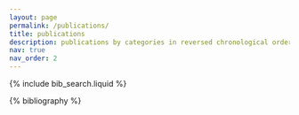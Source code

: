 ```yaml
---
layout: page
permalink: /publications/
title: publications
description: publications by categories in reversed chronological order, please check my google scholar page for full details.
nav: true
nav_order: 2
---
```


<!-- _pages/publications.md -->

<!-- Bibsearch Feature -->

{% include bib_search.liquid %}

<div class="publications">

{% bibliography %}

</div>
